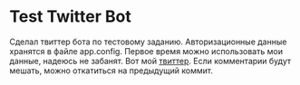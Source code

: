 Test Twitter Bot
================

Сделал твиттер бота по тестовому заданию.
Авторизационные данные хранятся в файле app.config. Первое время можно использовать мои данные, надеюсь не забанят. Вот мой <a href="https://twitter.com/belo_dima">твиттер</a>.
Если комментарии будут мешать, можно откатиться на предыдущий коммит.
